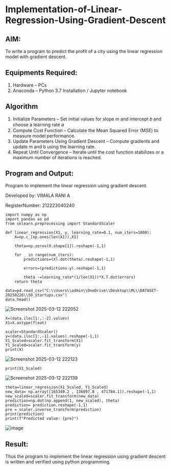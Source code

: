# Implementation-of-Linear-Regression-Using-Gradient-Descent

## AIM:
To write a program to predict the profit of a city using the linear regression model with gradient descent.

## Equipments Required:
1. Hardware – PCs
2. Anaconda – Python 3.7 Installation / Jupyter notebook

## Algorithm
1. Initialize Parameters – Set initial values for slope m and intercept 𝑏 and choose a learning rate 𝛼
2. Compute Cost Function – Calculate the Mean Squared Error (MSE) to measure model performance.
3. Update Parameters Using Gradient Descent – Compute gradients and update m and b using the learning rate. 
4. Repeat Until Convergence – Iterate until the cost function stabilizes or a maximum number of iterations is reached.

## Program and Output:

Program to implement the linear regression using gradient descent.

Developed by: VIMALA RANI A

RegisterNumber:  212223040240

```
import numpy as np
import pandas as pd 
from sklearn.preprocessing import StandardScaler

def linear_regression(X1, y, learning_rate=0.1, num_iters=1000):
    X=np.c_[np.ones(len(X1)),X1]
    
    theta=np.zeros(X.shape[1]).reshape(-1,1)
    
    for _ in range(num_iters):
        predictions=(X).dot(theta).reshape(-1,1)
        
        errors=(predictions-y).reshape(-1,1)

        theta -=learning_rate*(1/len(X1))*X.T.dot(errors)
    return theta

data=pd.read_csv("C:\\Users\\admin\\OneDrive\\Desktop\\ML\\DATASET-20250226\\50_Startups.csv")
data.head()
```
![Screenshot 2025-03-12 222052](https://github.com/user-attachments/assets/a08bf983-a6f4-4921-91ca-c4dbad1e2609)


```
X=(data.iloc[1:,:-2].values)
X1=X.astype(float)

scaler=StandardScaler()
y=(data.iloc[1:,-1].values).reshape(-1,1)
X1_Scaled=scaler.fit_transform(X1)
Y1_Scaled=scaler.fit_transform(y)
print(X)
```

![Screenshot 2025-03-12 222123](https://github.com/user-attachments/assets/4f2a6ca3-ab81-41f1-a11c-e5856fdcc938)


```
print(X1_Scaled)
```

![Screenshot 2025-03-12 222139](https://github.com/user-attachments/assets/577e3c91-7af9-43db-a846-138b6e7e9262)



```
theta=linear_regression(X1_Scaled, Y1_Scaled)
new_data= np.array([165349.2 , 136897.8 , 471784.1]).reshape(-1,1)
new_scaled=scaler.fit_transform(new_data)
prediction=np.dot(np.append(1, new_scaled), theta)
prediction= prediction.reshape(-1,1)
pre = scaler.inverse_transform(prediction)
print(prediction)
print(f"Predicted value: {pre}")
```
![image](https://github.com/user-attachments/assets/59c78e52-78db-41f0-8e68-46c8c5714fde)


## Result:
Thus the program to implement the linear regression using gradient descent is written and verified using python programming.
